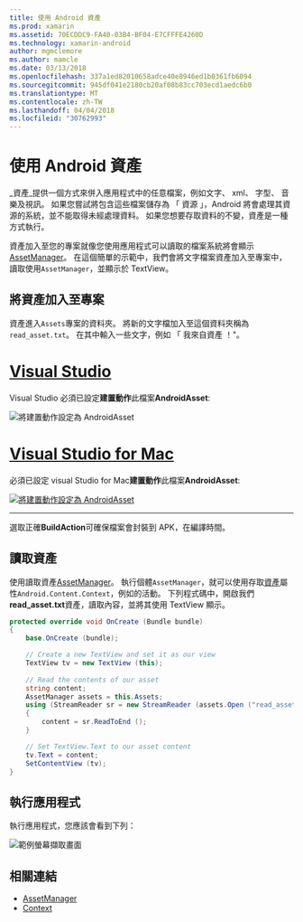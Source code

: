 ```yaml
---
title: 使用 Android 資產
ms.prod: xamarin
ms.assetid: 70ECDDC9-FA40-03B4-BF04-E7CFFFE4260D
ms.technology: xamarin-android
author: mgmclemore
ms.author: mamcle
ms.date: 03/13/2018
ms.openlocfilehash: 337a1ed82010658adce40e8946ed1b0361fb6094
ms.sourcegitcommit: 945df041e2180cb20af08b83cc703ecd1aedc6b0
ms.translationtype: MT
ms.contentlocale: zh-TW
ms.lasthandoff: 04/04/2018
ms.locfileid: "30762993"
---
```

# <a name="using-android-assets"></a>使用 Android 資產

_資產_提供一個方式來併入應用程式中的任意檔案，例如文字、 xml、 字型、 音樂及視訊。 如果您嘗試將包含這些檔案儲存為 「 資源 」，Android 將會處理其資源的系統，並不能取得未經處理資料。 如果您想要存取資料的不變，資產是一種方式執行。

資產加入至您的專案就像您使用應用程式可以讀取的檔案系統將會顯示[AssetManager](https://developer.xamarin.com/api/type/Android.Content.Res.AssetManager/)。
在這個簡單的示範中，我們會將文字檔案資產加入至專案中，讀取使用`AssetManager`，並顯示於 TextView。


## <a name="add-asset-to-project"></a>將資產加入至專案

資產進入`Assets`專案的資料夾。 將新的文字檔加入至這個資料夾稱為`read_asset.txt`。 在其中輸入一些文字，例如 「 我來自資產 ！"。

# <a name="visual-studiotabvswin"></a>[Visual Studio](#tab/vswin)

Visual Studio 必須已設定**建置動作**此檔案**AndroidAsset**:

![將建置動作設定為 AndroidAsset](android-assets-images/asset-properties-vs.png) 

# <a name="visual-studio-for-mactabvsmac"></a>[Visual Studio for Mac](#tab/vsmac)

必須已設定 visual Studio for Mac**建置動作**此檔案**AndroidAsset**:

[![將建置動作設定為 AndroidAsset](android-assets-images/asset-properties-xs-sml.png)](android-assets-images/asset-properties-xs.png#lightbox)

-----

選取正確**BuildAction**可確保檔案會封裝到 APK，在編譯時間。


## <a name="reading-assets"></a>讀取資產

使用讀取資產[AssetManager](https://developer.xamarin.com/api/type/Android.Content.Res.AssetManager/)。 執行個體`AssetManager`，就可以使用存取[資產](https://developer.xamarin.com/api/property/Android.Content.Context.Assets/)屬性`Android.Content.Context`，例如的活動。
下列程式碼中，開啟我們**read_asset.txt**資產，讀取內容，並將其使用 TextView 顯示。

```csharp
protected override void OnCreate (Bundle bundle)
{
    base.OnCreate (bundle);

    // Create a new TextView and set it as our view
    TextView tv = new TextView (this);
    
    // Read the contents of our asset
    string content;
    AssetManager assets = this.Assets;
    using (StreamReader sr = new StreamReader (assets.Open ("read_asset.txt")))
    {
        content = sr.ReadToEnd ();
    }

    // Set TextView.Text to our asset content
    tv.Text = content;
    SetContentView (tv);
}
```


## <a name="running-the-application"></a>執行應用程式

執行應用程式，您應該會看到下列：

![範例螢幕擷取畫面](android-assets-images/screenshot.png)


## <a name="related-links"></a>相關連結

- [AssetManager](https://developer.xamarin.com/api/type/Android.Content.Res.AssetManager/)
- [Context](https://developer.xamarin.com/api/type/Android.Content.Context/)
